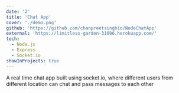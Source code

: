 ```yaml
---
date: '2'
title: 'Chat App'
cover: './demo.png'
github: 'https://github.com/chanpreetsinghio/NodeChatApp'
external: 'https://limitless-garden-31606.herokuapp.com/'
tech:
  - Node.js
  - Express
  - Socket.io
showInProjects: true
---
```


A real time chat app built using socket.io, where different users from different location can chat and pass messages to each other
